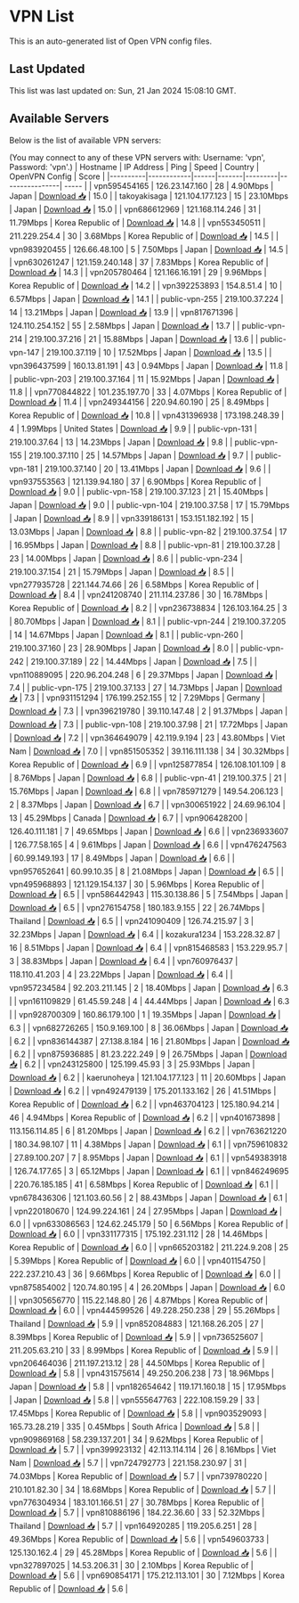 # VPN List

This is an auto-generated list of Open VPN config files.

## Last Updated

This list was last updated on: Sun, 21 Jan 2024 15:08:10 GMT.

## Available Servers

Below is the list of available VPN servers:

(You may connect to any of these VPN servers with: Username: 'vpn', Password: 'vpn'.)
| Hostname | IP Address | Ping | Speed | Country | OpenVPN Config | Score |
|----------|------------|------|-------|---------|----------------| ----- |
| vpn595454165 | 126.23.147.160 | 28 | 4.90Mbps | Japan | [Download 📥](./configs/server_0_JP.ovpn) | 15.0 |
| takoyakisaga | 121.104.177.123 | 15 | 23.10Mbps | Japan | [Download 📥](./configs/server_1_JP.ovpn) | 15.0 |
| vpn686612969 | 121.168.114.246 | 31 | 11.79Mbps | Korea Republic of | [Download 📥](./configs/server_2_KR.ovpn) | 14.8 |
| vpn553450511 | 211.229.254.4 | 30 | 3.68Mbps | Korea Republic of | [Download 📥](./configs/server_3_KR.ovpn) | 14.5 |
| vpn983920455 | 126.66.48.100 | 5 | 7.50Mbps | Japan | [Download 📥](./configs/server_4_JP.ovpn) | 14.5 |
| vpn630261247 | 121.159.240.148 | 37 | 7.83Mbps | Korea Republic of | [Download 📥](./configs/server_5_KR.ovpn) | 14.3 |
| vpn205780464 | 121.166.16.191 | 29 | 9.96Mbps | Korea Republic of | [Download 📥](./configs/server_6_KR.ovpn) | 14.2 |
| vpn392253893 | 154.8.51.4 | 10 | 6.57Mbps | Japan | [Download 📥](./configs/server_7_JP.ovpn) | 14.1 |
| public-vpn-255 | 219.100.37.224 | 14 | 13.21Mbps | Japan | [Download 📥](./configs/server_8_JP.ovpn) | 13.9 |
| vpn817671396 | 124.110.254.152 | 55 | 2.58Mbps | Japan | [Download 📥](./configs/server_9_JP.ovpn) | 13.7 |
| public-vpn-214 | 219.100.37.216 | 21 | 15.88Mbps | Japan | [Download 📥](./configs/server_10_JP.ovpn) | 13.6 |
| public-vpn-147 | 219.100.37.119 | 10 | 17.52Mbps | Japan | [Download 📥](./configs/server_11_JP.ovpn) | 13.5 |
| vpn396437599 | 160.13.81.191 | 43 | 0.94Mbps | Japan | [Download 📥](./configs/server_12_JP.ovpn) | 11.8 |
| public-vpn-203 | 219.100.37.164 | 11 | 15.92Mbps | Japan | [Download 📥](./configs/server_13_JP.ovpn) | 11.8 |
| vpn770844822 | 101.235.197.70 | 33 | 4.07Mbps | Korea Republic of | [Download 📥](./configs/server_14_KR.ovpn) | 11.4 |
| vpn249344156 | 220.94.60.190 | 25 | 8.49Mbps | Korea Republic of | [Download 📥](./configs/server_15_KR.ovpn) | 10.8 |
| vpn431396938 | 173.198.248.39 | 4 | 1.99Mbps | United States | [Download 📥](./configs/server_16_US.ovpn) | 9.9 |
| public-vpn-131 | 219.100.37.64 | 13 | 14.23Mbps | Japan | [Download 📥](./configs/server_17_JP.ovpn) | 9.8 |
| public-vpn-155 | 219.100.37.110 | 25 | 14.57Mbps | Japan | [Download 📥](./configs/server_18_JP.ovpn) | 9.7 |
| public-vpn-181 | 219.100.37.140 | 20 | 13.41Mbps | Japan | [Download 📥](./configs/server_19_JP.ovpn) | 9.6 |
| vpn937553563 | 121.139.94.180 | 37 | 6.90Mbps | Korea Republic of | [Download 📥](./configs/server_20_KR.ovpn) | 9.0 |
| public-vpn-158 | 219.100.37.123 | 21 | 15.40Mbps | Japan | [Download 📥](./configs/server_21_JP.ovpn) | 9.0 |
| public-vpn-104 | 219.100.37.58 | 17 | 15.79Mbps | Japan | [Download 📥](./configs/server_22_JP.ovpn) | 8.9 |
| vpn339186131 | 153.151.182.192 | 15 | 13.03Mbps | Japan | [Download 📥](./configs/server_23_JP.ovpn) | 8.8 |
| public-vpn-82 | 219.100.37.54 | 17 | 16.95Mbps | Japan | [Download 📥](./configs/server_24_JP.ovpn) | 8.8 |
| public-vpn-81 | 219.100.37.28 | 23 | 14.00Mbps | Japan | [Download 📥](./configs/server_25_JP.ovpn) | 8.6 |
| public-vpn-234 | 219.100.37.154 | 21 | 15.79Mbps | Japan | [Download 📥](./configs/server_26_JP.ovpn) | 8.5 |
| vpn277935728 | 221.144.74.66 | 26 | 6.58Mbps | Korea Republic of | [Download 📥](./configs/server_27_KR.ovpn) | 8.4 |
| vpn241208740 | 211.114.237.86 | 30 | 16.78Mbps | Korea Republic of | [Download 📥](./configs/server_28_KR.ovpn) | 8.2 |
| vpn236738834 | 126.103.164.25 | 3 | 80.70Mbps | Japan | [Download 📥](./configs/server_29_JP.ovpn) | 8.1 |
| public-vpn-244 | 219.100.37.205 | 14 | 14.67Mbps | Japan | [Download 📥](./configs/server_30_JP.ovpn) | 8.1 |
| public-vpn-260 | 219.100.37.160 | 23 | 28.90Mbps | Japan | [Download 📥](./configs/server_31_JP.ovpn) | 8.0 |
| public-vpn-242 | 219.100.37.189 | 22 | 14.44Mbps | Japan | [Download 📥](./configs/server_32_JP.ovpn) | 7.5 |
| vpn110889095 | 220.96.204.248 | 6 | 29.37Mbps | Japan | [Download 📥](./configs/server_33_JP.ovpn) | 7.4 |
| public-vpn-175 | 219.100.37.133 | 27 | 14.73Mbps | Japan | [Download 📥](./configs/server_34_JP.ovpn) | 7.3 |
| vpn931151294 | 176.199.252.155 | 12 | 7.29Mbps | Germany | [Download 📥](./configs/server_35_DE.ovpn) | 7.3 |
| vpn396219780 | 39.110.147.48 | 2 | 91.37Mbps | Japan | [Download 📥](./configs/server_36_JP.ovpn) | 7.3 |
| public-vpn-108 | 219.100.37.98 | 21 | 17.72Mbps | Japan | [Download 📥](./configs/server_37_JP.ovpn) | 7.2 |
| vpn364649079 | 42.119.9.194 | 23 | 43.80Mbps | Viet Nam | [Download 📥](./configs/server_38_VN.ovpn) | 7.0 |
| vpn851505352 | 39.116.111.138 | 34 | 30.32Mbps | Korea Republic of | [Download 📥](./configs/server_39_KR.ovpn) | 6.9 |
| vpn125877854 | 126.108.101.109 | 8 | 8.76Mbps | Japan | [Download 📥](./configs/server_40_JP.ovpn) | 6.8 |
| public-vpn-41 | 219.100.37.5 | 21 | 15.76Mbps | Japan | [Download 📥](./configs/server_41_JP.ovpn) | 6.8 |
| vpn785971279 | 149.54.206.123 | 2 | 8.37Mbps | Japan | [Download 📥](./configs/server_42_JP.ovpn) | 6.7 |
| vpn300651922 | 24.69.96.104 | 13 | 45.29Mbps | Canada | [Download 📥](./configs/server_43_CA.ovpn) | 6.7 |
| vpn906428200 | 126.40.111.181 | 7 | 49.65Mbps | Japan | [Download 📥](./configs/server_44_JP.ovpn) | 6.6 |
| vpn236933607 | 126.77.58.165 | 4 | 9.61Mbps | Japan | [Download 📥](./configs/server_45_JP.ovpn) | 6.6 |
| vpn476247563 | 60.99.149.193 | 17 | 8.49Mbps | Japan | [Download 📥](./configs/server_46_JP.ovpn) | 6.6 |
| vpn957652641 | 60.99.10.35 | 8 | 21.08Mbps | Japan | [Download 📥](./configs/server_47_JP.ovpn) | 6.5 |
| vpn495968893 | 121.129.154.137 | 30 | 5.96Mbps | Korea Republic of | [Download 📥](./configs/server_48_KR.ovpn) | 6.5 |
| vpn586442943 | 115.30.138.86 | 5 | 7.54Mbps | Japan | [Download 📥](./configs/server_49_JP.ovpn) | 6.5 |
| vpn276154758 | 180.183.9.155 | 22 | 26.74Mbps | Thailand | [Download 📥](./configs/server_50_TH.ovpn) | 6.5 |
| vpn241090409 | 126.74.215.97 | 3 | 32.23Mbps | Japan | [Download 📥](./configs/server_51_JP.ovpn) | 6.4 |
| kozakura1234 | 153.228.32.87 | 16 | 8.51Mbps | Japan | [Download 📥](./configs/server_52_JP.ovpn) | 6.4 |
| vpn815468583 | 153.229.95.7 | 3 | 38.83Mbps | Japan | [Download 📥](./configs/server_53_JP.ovpn) | 6.4 |
| vpn760976437 | 118.110.41.203 | 4 | 23.22Mbps | Japan | [Download 📥](./configs/server_54_JP.ovpn) | 6.4 |
| vpn957234584 | 92.203.211.145 | 2 | 18.40Mbps | Japan | [Download 📥](./configs/server_55_JP.ovpn) | 6.3 |
| vpn161109829 | 61.45.59.248 | 4 | 44.44Mbps | Japan | [Download 📥](./configs/server_56_JP.ovpn) | 6.3 |
| vpn928700309 | 160.86.179.100 | 1 | 19.35Mbps | Japan | [Download 📥](./configs/server_57_JP.ovpn) | 6.3 |
| vpn682726265 | 150.9.169.100 | 8 | 36.06Mbps | Japan | [Download 📥](./configs/server_58_JP.ovpn) | 6.2 |
| vpn836144387 | 27.138.8.184 | 16 | 21.80Mbps | Japan | [Download 📥](./configs/server_59_JP.ovpn) | 6.2 |
| vpn875936885 | 81.23.222.249 | 9 | 26.75Mbps | Japan | [Download 📥](./configs/server_60_JP.ovpn) | 6.2 |
| vpn243125800 | 125.199.45.93 | 3 | 25.93Mbps | Japan | [Download 📥](./configs/server_61_JP.ovpn) | 6.2 |
| kaerunoheya | 121.104.177.123 | 11 | 20.60Mbps | Japan | [Download 📥](./configs/server_62_JP.ovpn) | 6.2 |
| vpn492479139 | 175.201.133.162 | 26 | 41.51Mbps | Korea Republic of | [Download 📥](./configs/server_63_KR.ovpn) | 6.2 |
| vpn463704123 | 125.180.94.214 | 46 | 4.94Mbps | Korea Republic of | [Download 📥](./configs/server_64_KR.ovpn) | 6.2 |
| vpn401673898 | 113.156.114.85 | 6 | 81.20Mbps | Japan | [Download 📥](./configs/server_65_JP.ovpn) | 6.2 |
| vpn763621220 | 180.34.98.107 | 11 | 4.38Mbps | Japan | [Download 📥](./configs/server_66_JP.ovpn) | 6.1 |
| vpn759610832 | 27.89.100.207 | 7 | 8.95Mbps | Japan | [Download 📥](./configs/server_67_JP.ovpn) | 6.1 |
| vpn549383918 | 126.74.177.65 | 3 | 65.12Mbps | Japan | [Download 📥](./configs/server_68_JP.ovpn) | 6.1 |
| vpn846249695 | 220.76.185.185 | 41 | 6.58Mbps | Korea Republic of | [Download 📥](./configs/server_69_KR.ovpn) | 6.1 |
| vpn678436306 | 121.103.60.56 | 2 | 88.43Mbps | Japan | [Download 📥](./configs/server_70_JP.ovpn) | 6.1 |
| vpn220180670 | 124.99.224.161 | 24 | 27.95Mbps | Japan | [Download 📥](./configs/server_71_JP.ovpn) | 6.0 |
| vpn633086563 | 124.62.245.179 | 50 | 6.56Mbps | Korea Republic of | [Download 📥](./configs/server_72_KR.ovpn) | 6.0 |
| vpn331177315 | 175.192.231.112 | 28 | 14.46Mbps | Korea Republic of | [Download 📥](./configs/server_73_KR.ovpn) | 6.0 |
| vpn665203182 | 211.224.9.208 | 25 | 5.39Mbps | Korea Republic of | [Download 📥](./configs/server_74_KR.ovpn) | 6.0 |
| vpn401154750 | 222.237.210.43 | 36 | 9.66Mbps | Korea Republic of | [Download 📥](./configs/server_75_KR.ovpn) | 6.0 |
| vpn875854002 | 120.74.80.195 | 4 | 26.20Mbps | Japan | [Download 📥](./configs/server_76_JP.ovpn) | 6.0 |
| vpn305656770 | 115.22.148.80 | 26 | 4.87Mbps | Korea Republic of | [Download 📥](./configs/server_77_KR.ovpn) | 6.0 |
| vpn444599526 | 49.228.250.238 | 29 | 55.26Mbps | Thailand | [Download 📥](./configs/server_78_TH.ovpn) | 5.9 |
| vpn852084883 | 121.168.26.205 | 27 | 8.39Mbps | Korea Republic of | [Download 📥](./configs/server_79_KR.ovpn) | 5.9 |
| vpn736525607 | 211.205.63.210 | 33 | 8.99Mbps | Korea Republic of | [Download 📥](./configs/server_80_KR.ovpn) | 5.9 |
| vpn206464036 | 211.197.213.12 | 28 | 44.50Mbps | Korea Republic of | [Download 📥](./configs/server_81_KR.ovpn) | 5.8 |
| vpn431575614 | 49.250.206.238 | 73 | 18.96Mbps | Japan | [Download 📥](./configs/server_82_JP.ovpn) | 5.8 |
| vpn182654642 | 119.171.160.18 | 15 | 17.95Mbps | Japan | [Download 📥](./configs/server_83_JP.ovpn) | 5.8 |
| vpn555647763 | 222.108.159.29 | 33 | 17.45Mbps | Korea Republic of | [Download 📥](./configs/server_84_KR.ovpn) | 5.8 |
| vpn903529093 | 165.73.28.219 | 335 | 0.45Mbps | South Africa | [Download 📥](./configs/server_85_ZA.ovpn) | 5.8 |
| vpn909869168 | 58.239.137.201 | 34 | 9.62Mbps | Korea Republic of | [Download 📥](./configs/server_86_KR.ovpn) | 5.7 |
| vpn399923132 | 42.113.114.114 | 26 | 8.16Mbps | Viet Nam | [Download 📥](./configs/server_87_VN.ovpn) | 5.7 |
| vpn724792773 | 221.158.230.97 | 31 | 74.03Mbps | Korea Republic of | [Download 📥](./configs/server_88_KR.ovpn) | 5.7 |
| vpn739780220 | 210.101.82.30 | 34 | 18.68Mbps | Korea Republic of | [Download 📥](./configs/server_89_KR.ovpn) | 5.7 |
| vpn776304934 | 183.101.166.51 | 27 | 30.78Mbps | Korea Republic of | [Download 📥](./configs/server_90_KR.ovpn) | 5.7 |
| vpn810886196 | 184.22.36.60 | 33 | 52.32Mbps | Thailand | [Download 📥](./configs/server_91_TH.ovpn) | 5.7 |
| vpn164920285 | 119.205.6.251 | 28 | 49.36Mbps | Korea Republic of | [Download 📥](./configs/server_92_KR.ovpn) | 5.6 |
| vpn549603733 | 125.130.162.4 | 29 | 45.28Mbps | Korea Republic of | [Download 📥](./configs/server_93_KR.ovpn) | 5.6 |
| vpn327897025 | 14.53.206.31 | 30 | 2.10Mbps | Korea Republic of | [Download 📥](./configs/server_94_KR.ovpn) | 5.6 |
| vpn690854171 | 175.212.113.101 | 30 | 7.12Mbps | Korea Republic of | [Download 📥](./configs/server_95_KR.ovpn) | 5.6 |
